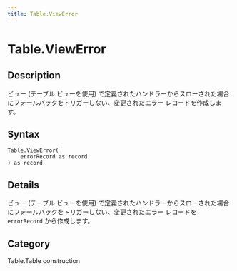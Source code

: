 ```yaml
---
title: Table.ViewError
---
```


# Table.ViewError


## Description

ビュー (テーブル ビューを使用) で定義されたハンドラーからスローされた場合にフォールバックをトリガーしない、変更されたエラー レコードを作成します。


## Syntax

```powerquery
Table.ViewError(
    errorRecord as record
) as record
```


## Details

ビュー (テーブル ビューを使用) で定義されたハンドラーからスローされた場合にフォールバックをトリガーしない、変更されたエラー レコードを <code>errorRecord</code> から作成します。



## Category
Table.Table construction
